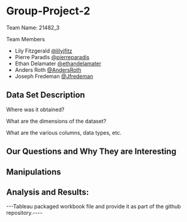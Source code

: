 # Group-Project-2

Team Name: 21482_3

     
Team Members 

- Lily Fitzgerald  [@lilyjfitz](https://github.com/lilyjfitz)
- Pierre Paradis [@pierreparadis](https://github.com/pierreparadis)
- Ethan Delamater  [@ethandelamater](https://github.com/ethandelamater)
- Anders Roth [@AndersRoth](https://github.com/AndersRoth)
- Joseph Fredeman [@Jfredeman](https://github.com/Jfredeman)





## Data Set Description

Where was it obtained? 

What are the dimensions of the dataset?

What are the various columns, data types, etc. 
## Our Questions and Why They are Interesting

## Manipulations 



## Analysis and Results:
---Tableau packaged workbook file and provide it as part of the github repository.----
